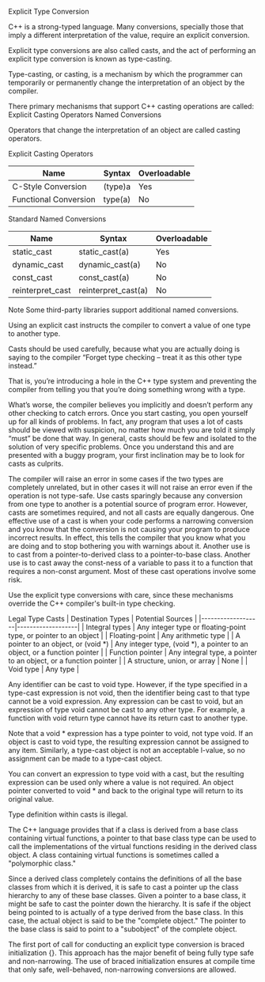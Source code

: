 Explicit Type Conversion

C++ is a strong-typed language. Many conversions, specially those that imply a different interpretation of the value, require an explicit conversion.

Explicit type conversions are also called casts, and the act of performing an explicit type conversion is known as type-casting.

Type-casting, or casting, is a mechanism by which the programmer can temporarily or permanently change the interpretation of an object by the compiler.

There primary mechanisms that support C++ casting operations are called:
	Explicit Casting Operators
	Named Conversions

Operators that change the interpretation of an object are called casting operators.

Explicit Casting Operators

| Name | Syntax | Overloadable |
|------|--------|--------------|
| C-Style Conversion | (type)a | Yes |
| Functional Conversion | type(a) | No |

Standard Named Conversions

| Name | Syntax | Overloadable |
|------|--------|--------------|
| static_cast | static_cast<type>(a) | Yes |
| dynamic_cast | dynamic_cast<type>(a) | No |
| const_cast | const_cast<type>(a) | No |
| reinterpret_cast | reinterpret_cast<type>(a) | No |

Note
Some third-party libraries support additional named conversions.



Using an explicit cast instructs the compiler to convert a value of one type to another type. 

Casts should be used carefully, because what you are actually doing is saying to the compiler “Forget type checking – treat it as this other type instead.”

That is, you’re introducing a hole in the C++ type system and preventing the compiler from telling you that you’re doing something wrong with a type.

What’s worse, the compiler believes you implicitly and doesn’t perform any other checking to catch errors. Once you start casting, you open yourself up for all kinds of problems. In fact, any program that uses a lot of casts should be viewed with suspicion, no matter how much you are told it simply “must” be done that way. In general, casts should be few and isolated to the solution of very specific problems. Once you understand this and are presented with a buggy program, your first inclination may be to look for casts as culprits.

The compiler will raise an error in some cases if the two types are completely unrelated, but in other cases it will not raise an error even if the operation is not type-safe. Use casts sparingly because any conversion from one type to another is a potential source of program error. However, casts are sometimes required, and not all casts are equally dangerous. One effective use of a cast is when your code performs a narrowing conversion and you know that the conversion is not causing your program to produce incorrect results. In effect, this tells the compiler that you know what you are doing and to stop bothering you with warnings about it. Another use is to cast from a pointer-to-derived class to a pointer-to-base class. Another use is to cast away the const-ness of a variable to pass it to a function that requires a non-const argument. Most of these cast operations involve some risk.

Use the explicit type conversions with care, since these mechanisms override the C++ compiler's built-in type checking.



Legal Type Casts
| Destination Types | Potential Sources |
|-------------------|-------------------|
| Integral types | Any integer type or floating-point type, or pointer to an object |
| Floating-point | Any arithmetic type |
| A pointer to an object, or (void *) | Any integer type, (void *), a pointer to an object, or a function pointer |
| Function pointer | Any integral type, a pointer to an object, or a function pointer |
| A structure, union, or array | None |
| Void type | Any type |

Any identifier can be cast to void type. However, if the type specified in a type-cast expression is not void, then the identifier being cast to that type cannot be a void expression. Any expression can be cast to void, but an expression of type void cannot be cast to any other type. For example, a function with void return type cannot have its return cast to another type.

Note that a void * expression has a type pointer to void, not type void. If an object is cast to void type, the resulting expression cannot be assigned to any item. Similarly, a type-cast object is not an acceptable l-value, so no assignment can be made to a type-cast object.

You can convert an expression to type void with a cast, but the resulting expression can be used only where a value is not required. An object pointer converted to void * and back to the original type will return to its original value.

Type definition within casts is illegal.

The C++ language provides that if a class is derived from a base class containing virtual functions, a pointer to that base class type can be used to call the implementations of the virtual functions residing in the derived class object. A class containing virtual functions is sometimes called a "polymorphic class."

Since a derived class completely contains the definitions of all the base classes from which it is derived, it is safe to cast a pointer up the class hierarchy to any of these base classes. Given a pointer to a base class, it might be safe to cast the pointer down the hierarchy. It is safe if the object being pointed to is actually of a type derived from the base class. In this case, the actual object is said to be the "complete object." The pointer to the base class is said to point to a "subobject" of the complete object.













The first port of call for conducting an explicit type conversion is braced initialization {}. This approach has the major benefit of being fully type safe and non-narrowing. The use of braced initialization ensures at compile time that only safe, well-behaved, non-narrowing conversions are allowed.
